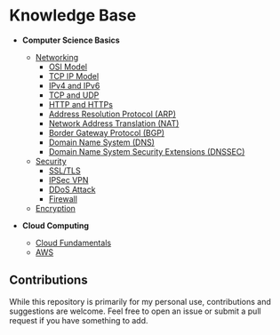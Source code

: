 # Knowledge Base

- **Computer Science Basics**
  - [Networking](./Computer-Science-Basics/Networking)
    - [OSI Model](./Computer-Science-Basics/Networking/OSI-Model.md)
    - [TCP IP Model](./Computer-Science-Basics/Networking/TCP-IP-Model.md)
    - [IPv4 and IPv6](./Computer-Science-Basics/Networking/IPv4-IPv6.md)
    - [TCP and UDP](./Computer-Science-Basics/Networking/TCP-UDP.md)
    - [HTTP and HTTPs](./Computer-Science-Basics/Networking/HTTP-HTTPs.md)
    - [Address Resolution Protocol (ARP)](./Computer-Science-Basics/Networking/ARP-Address-Resolution-Protocol.md)
    - [Network Address Translation (NAT)](./Computer-Science-Basics/Networking/NAT-Network-Address-Translation.md)
    - [Border Gateway Protocol (BGP)](./Computer-Science-Basics/Networking/BGP-Border-Gateway-Protocol.md)
    - [Domain Name System (DNS)](./Computer-Science-Basics/Networking/DNS-Domain-Name-System.md)
    - [Domain Name System Security Extensions (DNSSEC)](./Computer-Science-Basics/Networking/DNSSEC-Domain-Name-System-Security-Extensions.md)
  - [Security](./Computer-Science-Basics/Security)
    - [SSL/TLS](./Computer-Science-Basics/Security/SSL-TLS.md)
    - [IPSec VPN](./Computer-Science-Basics/Security/IPSec-VPN.md)
    - [DDoS Attack](./Computer-Science-Basics/Security/DDoS-Attack.md)
    - [Firewall](./Computer-Science-Basics/Security/Firewall.md)
  - [Encryption](./Computer-Science-Basics/Encryption)

- **Cloud Computing**
  - [Cloud Fundamentals](./Cloud-Computing/Cloud-Fundamentals)
  - [AWS](./Cloud-Computing/AWS)


## Contributions

While this repository is primarily for my personal use, contributions and suggestions are welcome. Feel free to open an issue or submit a pull request if you have something to add.
